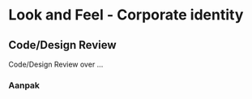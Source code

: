 # Look and Feel - Corporate identity

## Code/Design Review

Code/Design Review over ...

### Aanpak


